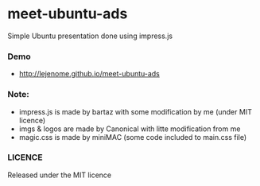 meet-ubuntu-ads
===============

Simple Ubuntu presentation done using impress.js

### Demo
* http://lejenome.github.io/meet-ubuntu-ads

### Note:
* impress.js is made by bartaz with some modification by me (under MIT licence)
* imgs & logos are made by Canonical with litte modification from me
* magic.css is made by miniMAC (some code included to main.css file)

### LICENCE
Released under the MIT licence
